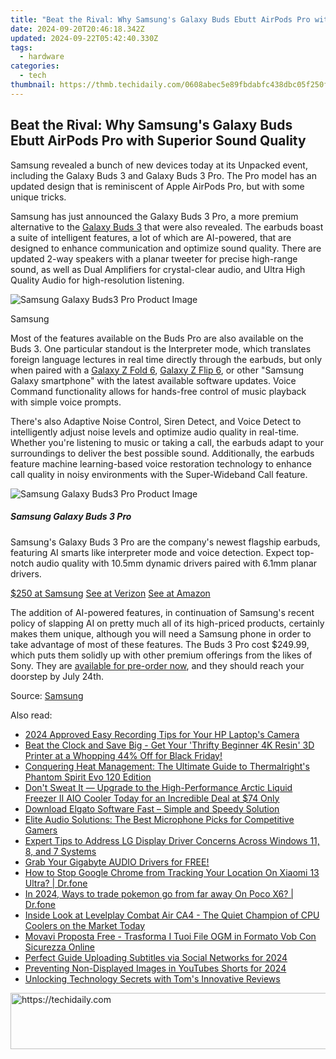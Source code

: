 ```yaml
---
title: "Beat the Rival: Why Samsung's Galaxy Buds Ebutt AirPods Pro with Superior Sound Quality"
date: 2024-09-20T20:46:18.342Z
updated: 2024-09-22T05:42:40.330Z
tags:
  - hardware
categories:
  - tech
thumbnail: https://thmb.techidaily.com/0608abec5e89fbdabfc438dbc05f250f26c6343ebf5ad117060d9466fac18ee3.jpg
---
```


## Beat the Rival: Why Samsung's Galaxy Buds Ebutt AirPods Pro with Superior Sound Quality

Samsung revealed a bunch of new devices today at its Unpacked event, including the Galaxy Buds 3 and Galaxy Buds 3 Pro. The Pro model has an updated design that is reminiscent of Apple AirPods Pro, but with some unique tricks.

 Samsung has just announced the Galaxy Buds 3 Pro, a more premium alternative to the [Galaxy Buds 3](https://sound-issues.techidaily.com/troubleshooting-silent-microphones-a-step-by-step-guide-to-restoring-voice-chat-in-discord/) that were also revealed. The earbuds boast a suite of intelligent features, a lot of which are AI-powered, that are designed to enhance communication and optimize sound quality. There are updated 2-way speakers with a planar tweeter for precise high-range sound, as well as Dual Amplifiers for crystal-clear audio, and Ultra High Quality Audio for high-resolution listening.

![Samsung Galaxy Buds3 Pro Product Image](https://static1.howtogeekimages.com/wordpress/wp-content/uploads/2024/07/buds3-pro-product-image-1.jpg) 

Samsung

 Most of the features available on the Buds Pro are also available on the Buds 3\. One particular standout is the Interpreter mode, which translates foreign language lectures in real time directly through the earbuds, but only when paired with a [Galaxy Z Fold 6](https://screen-activity-recording.techidaily.com/new-vsf-video-capture-insights-a-critical-look-for-2024/), [Galaxy Z Flip 6](https://twitter-videos.techidaily.com/no-cash-all-fun-turning-twitter-vids-into-gifs-for-2024/), or other "Samsung Galaxy smartphone" with the latest available software updates. Voice Command functionality allows for hands-free control of music playback with simple voice prompts.

 There's also Adaptive Noise Control, Siren Detect, and Voice Detect to intelligently adjust noise levels and optimize audio quality in real-time. Whether you're listening to music or taking a call, the earbuds adapt to your surroundings to deliver the best possible sound. Additionally, the earbuds feature machine learning-based voice restoration technology to enhance call quality in noisy environments with the Super-Wideband Call feature.

![Samsung Galaxy Buds3 Pro Product Image](https://static1.howtogeekimages.com/wordpress/wp-content/uploads/2024/07/buds3-pro-product-image-1.jpg) 

#####  Samsung Galaxy Buds 3 Pro

Samsung's Galaxy Buds 3 Pro are the company's newest flagship earbuds, featuring AI smarts like interpreter mode and voice detection. Expect top-notch audio quality with 10.5mm dynamic drivers paired with 6.1mm planar drivers.

[$250 at Samsung](https://shop-links.co/link/?exclusive=1&publisher_slug=itechdaily19598&url=https%3A%2F%2Fwww.samsung.com%2Fus%2Fmobile-audio%2Fgalaxy-buds3-pro%2F) [See at Verizon](https://www.anrdoezrs.net/links/3607085/type/dlg/sid/UUhtgUeUpU2004079/https://www.verizon.com/products/samsung-galaxy-buds3-pro/) [See at Amazon](https://amazon.com/dp/B0D64T6VS5?tag=hotoge-20&ascsubtag=UUhtgUeUpU2004079&asc%5Frefurl=https%3A%2F%2Fwww.howtogeek.com%2Fsamsung-galaxy-buds-3-pro-reveal%2F&asc%5Fcampaign=Short-Term) 

 The addition of AI-powered features, in continuation of Samsung's recent policy of slapping AI on pretty much all of its high-priced products, certainly makes them unique, although you will need a Samsung phone in order to take advantage of most of these features. The Buds 3 Pro cost $249.99, which puts them solidly up with other premium offerings from the likes of Sony. They are [available for pre-order now](https://shop-links.co/link/?exclusive=1&publisher_slug=itechdaily19598&url=https%3A%2F%2Fwww.samsung.com%2Fus%2Fmobile-audio%2Fgalaxy-buds3-pro%2F), and they should reach your doorstep by July 24th.

 Source: [Samsung](https://shop-links.co/link/?exclusive=1&publisher_slug=itechdaily19598&url=https%3A%2F%2Fnews.samsung.com%2Fglobal%2Fsamsung-galaxy-z-fold-6-and-z-flip-6-elevate-galaxy-ai-to-new-heights)

<ins class="adsbygoogle"
     style="display:block"
     data-ad-format="autorelaxed"
     data-ad-client="ca-pub-7571918770474297"
     data-ad-slot="1223367746"></ins>

<ins class="adsbygoogle"
     style="display:block"
     data-ad-client="ca-pub-7571918770474297"
     data-ad-slot="8358498916"
     data-ad-format="auto"
     data-full-width-responsive="true"></ins>

<span class="atpl-alsoreadstyle">Also read:</span>
<div><ul>
<li><a href="https://on-screen-recording.techidaily.com/2024-approved-easy-recording-tips-for-your-hp-laptops-camera/"><u>2024 Approved Easy Recording Tips for Your HP Laptop's Camera</u></a></li>
<li><a href="https://hardware-tips.techidaily.com/beat-the-clock-and-save-big-get-your-thrifty-beginner-4k-resin-3d-printer-at-a-whopping-44-off-for-black-friday/"><u>Beat the Clock and Save Big - Get Your 'Thrifty Beginner 4K Resin' 3D Printer at a Whopping 44% Off for Black Friday!</u></a></li>
<li><a href="https://hardware-tips.techidaily.com/conquering-heat-management-the-ultimate-guide-to-thermalrights-phantom-spirit-evo-120-edition/"><u>Conquering Heat Management: The Ultimate Guide to Thermalright's Phantom Spirit Evo 120 Edition</u></a></li>
<li><a href="https://hardware-tips.techidaily.com/1723175687973-dont-sweat-it-upgrade-to-the-high-performance-arctic-liquid-freezer-ii-aio-cooler-today-for-an-incredible-deal-at-74-only/"><u>Don't Sweat It — Upgrade to the High-Performance Arctic Liquid Freezer II AIO Cooler Today for an Incredible Deal at $74 Only</u></a></li>
<li><a href="https://hardware-help.techidaily.com/1722976529966-download-elgato-software-fast-simple-and-speedy-solution/"><u>Download Elgato Software Fast – Simple and Speedy Solution</u></a></li>
<li><a href="https://hardware-tips.techidaily.com/elite-audio-solutions-the-best-microphone-picks-for-competitive-gamers/"><u>Elite Audio Solutions: The Best Microphone Picks for Competitive Gamers</u></a></li>
<li><a href="https://hardware-updates.techidaily.com/expert-tips-to-address-lg-display-driver-concerns-across-windows-11-8-and-7-systems/"><u>Expert Tips to Address LG Display Driver Concerns Across Windows 11, 8, and 7 Systems</u></a></li>
<li><a href="https://win-amazing.techidaily.com/grab-your-gigabyte-audio-drivers-for-free/"><u>Grab Your Gigabyte AUDIO Drivers for FREE!</u></a></li>
<li><a href="https://change-location.techidaily.com/how-to-stop-google-chrome-from-tracking-your-location-on-xiaomi-13-ultra-drfone-by-drfone-virtual-android/"><u>How to Stop Google Chrome from Tracking Your Location On Xiaomi 13 Ultra? | Dr.fone</u></a></li>
<li><a href="https://pokemon-go-android.techidaily.com/in-2024-ways-to-trade-pokemon-go-from-far-away-on-poco-x6-drfone-by-drfone-virtual-android/"><u>In 2024, Ways to trade pokemon go from far away On Poco X6? | Dr.fone</u></a></li>
<li><a href="https://hardware-tips.techidaily.com/inside-look-at-levelplay-combat-air-ca4-the-quiet-champion-of-cpu-coolers-on-the-market-today/"><u>Inside Look at Levelplay Combat Air CA4 - The Quiet Champion of CPU Coolers on the Market Today</u></a></li>
<li><a href="https://win-amazing.techidaily.com/movavi-proposta-free-trasforma-i-tuoi-file-ogm-in-formato-vob-con-sicurezza-online/"><u>Movavi Proposta Free - Trasforma I Tuoi File OGM in Formato Vob Con Sicurezza Online</u></a></li>
<li><a href="https://extra-guidance.techidaily.com/perfect-guide-uploading-subtitles-via-social-networks-for-2024/"><u>Perfect Guide Uploading Subtitles via Social Networks for 2024</u></a></li>
<li><a href="https://facebook-record-videos.techidaily.com/preventing-non-displayed-images-in-youtubes-shorts-for-2024/"><u>Preventing Non-Displayed Images in YouTubes Shorts for 2024</u></a></li>
<li><a href="https://hardware-tips.techidaily.com/unlocking-technology-secrets-with-toms-innovative-reviews/"><u>Unlocking Technology Secrets with Tom's Innovative Reviews</u></a></li>
</ul></div>

<!-- affiliate ads begin -->
<a href="https://ephamedtechinc.pxf.io/c/5597632/2137214/26400" target="_top" id="2137214">
  <img src="//a.impactradius-go.com/display-ad/26400-2137214" border="0" alt="https://techidaily.com" width="728" height="90"/>
</a>
<img height="0" width="0" src="https://ephamedtechinc.pxf.io/i/5597632/2137214/26400" style="position:absolute;visibility:hidden;" border="0" />
<!-- affiliate ads end -->

